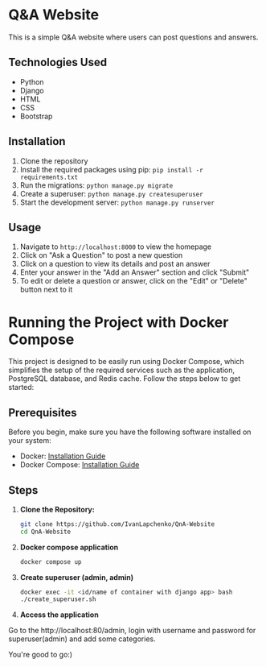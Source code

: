 # Q&A Website

This is a simple Q&A website where users can post questions and answers.

## Technologies Used

- Python
- Django
- HTML
- CSS
- Bootstrap

## Installation

1. Clone the repository
2. Install the required packages using pip: `pip install -r requirements.txt`
3. Run the migrations: `python manage.py migrate`
4. Create a superuser: `python manage.py createsuperuser`
5. Start the development server: `python manage.py runserver`

## Usage

1. Navigate to `http://localhost:8000` to view the homepage
2. Click on "Ask a Question" to post a new question
3. Click on a question to view its details and post an answer
4. Enter your answer in the "Add an Answer" section and click "Submit"
5. To edit or delete a question or answer, click on the "Edit" or "Delete" button next to it

# Running the Project with Docker Compose

This project is designed to be easily run using Docker Compose, which simplifies the setup of the required services such as the application, PostgreSQL database, and Redis cache. Follow the steps below to get started:

## Prerequisites

Before you begin, make sure you have the following software installed on your system:

- Docker: [Installation Guide](https://docs.docker.com/get-docker/)
- Docker Compose: [Installation Guide](https://docs.docker.com/compose/install/)

## Steps

1. **Clone the Repository:**

   ```bash
   git clone https://github.com/IvanLapchenko/QnA-Website
   cd QnA-Website
   ```
2. **Docker compose application**

   ```bash
   docker compose up
    ```

3. **Create superuser (admin, admin)**

   ```bash
   docker exec -it <id/name of container with django app> bash
   ./create_superuser.sh 
   ```
   
4. **Access the application**

Go to the http://localhost:80/admin, login with username and password for superuser(admin) and add some categories.

You're good to go:)